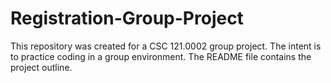 # Registration-Group-Project
This repository was created for a CSC 121.0002 group project. The intent is to practice coding in a group environment. The README file contains the project outline.
